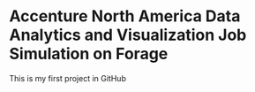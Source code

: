 # Accenture North America Data Analytics and Visualization Job Simulation on Forage
This is my first project in GitHub
